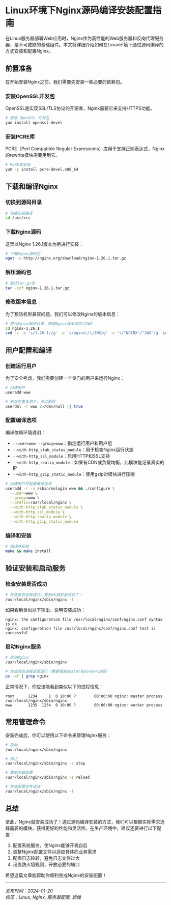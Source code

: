 # Linux环境下Nginx源码编译安装配置指南

在Linux服务器部署Web应用时，Nginx作为高性能的Web服务器和反向代理服务器，是不可或缺的基础组件。本文将详细介绍如何在Linux环境下通过源码编译的方式安装和配置Nginx。

## 前置准备

在开始安装Nginx之前，我们需要先安装一些必要的依赖包。

### 安装OpenSSL开发包

OpenSSL是实现SSL/TLS协议的开源库，Nginx需要它来支持HTTPS功能。

```bash
# 安装 OpenSSL 开发包
yum install openssl-devel
```

### 安装PCRE库

PCRE（Perl Compatible Regular Expressions）库用于支持正则表达式，Nginx的rewrite模块需要用到它。

```bash
# PCRE库安装
yum -y install pcre-devel.x86_64
```

## 下载和编译Nginx

### 切换到源码目录

```bash
# 切换安装路径
cd /usr/src
```

### 下载Nginx源码

这里以Nginx 1.26.1版本为例进行安装：

```bash
# 下载Nginx源码包
wget -c http://nginx.org/download/nginx-1.26.1.tar.gz
```

### 解压源码包

```bash
# 解压tar.gz包
tar -xzf nginx-1.26.1.tar.gz
```

### 修改版本信息

为了预防机型兼容问题，我们可以修改Nginx的版本信息：

```bash
# 进入Nginx解压目录，修改Nginx版本信息为JWS
cd nginx-1.26.1
sed -i -e 's/1.26.1//g' -e 's/nginx\/\/JWS/g' -e 's/"NGINX"/"JWS"/g' src/core/nginx.h
```

## 用户配置和编译

### 创建运行用户

为了安全考虑，我们需要创建一个专门的用户来运行Nginx：

```bash
# 创建用户
useradd www

# 若存在重复用户，予以删除
userdel -r www 2>/dev/null || true
```

### 配置编译选项

编译依赖环境说明：
- `--user=www --group=www`：指定运行用户和用户组
- `--with-http_stub_status_module`：用于检查Nginx运行状态
- `--with-http_ssl_module`：启用HTTP和SSL支持
- `--with-http_realip_module`：如果有CDN或负载均衡，此模块能记录真实的IP
- `--with-http_gzip_static_module`：使用gzip对模块进行压缩

```bash
# 创建用户并配置编译选项
useradd -r -s /sbin/nologin www && ./configure \
  --user=www \
  --group=www \
  --prefix=/usr/local/nginx \
  --with-http_stub_status_module \
  --with-http_ssl_module \
  --with-http_realip_module \
  --with-http_gzip_static_module
```

### 编译和安装

```bash
# 编译并安装
make && make install
```

## 验证安装和启动服务

### 检查安装是否成功

```bash
# 检查是否安装成功，看到ok就安装成功了！
/usr/local/nginx/sbin/nginx -t
```

如果看到类似以下输出，说明安装成功：
```
nginx: the configuration file /usr/local/nginx/conf/nginx.conf syntax is ok
nginx: configuration file /usr/local/nginx/conf/nginx.conf test is successful
```

### 启动Nginx服务

```bash
# 启动Nginx
/usr/local/nginx/sbin/nginx

# 检查后台进程是否运行（需要看到master和worker进程）
ps -ef | grep nginx
```

正常情况下，你应该能看到类似以下的进程信息：
```
root      1234     1  0 10:00 ?        00:00:00 nginx: master process /usr/local/nginx/sbin/nginx
www       1235  1234  0 10:00 ?        00:00:00 nginx: worker process
```

## 常用管理命令

安装完成后，你可以使用以下命令来管理Nginx服务：

```bash
# 启动
/usr/local/nginx/sbin/nginx

# 停止
/usr/local/nginx/sbin/nginx -s stop

# 重新加载配置
/usr/local/nginx/sbin/nginx -s reload

# 检查配置文件语法
/usr/local/nginx/sbin/nginx -t
```

## 总结

至此，Nginx就安装成功了！通过源码编译安装的方式，我们可以根据实际需求选择需要的模块，获得更好的性能和灵活性。在生产环境中，建议还要进行以下配置：

1. 配置系统服务，使Nginx能够开机自启
2. 调整Nginx配置文件以适应具体的业务需求
3. 配置日志轮转，避免日志文件过大
4. 设置防火墙规则，开放必要的端口

希望这篇文章能帮助你顺利完成Nginx的安装配置！

---

*发布时间：2024-01-20*  
*标签：Linux, Nginx, 服务器配置, 运维*